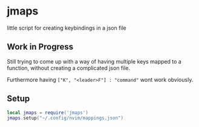 # jmaps
little script for creating keybindings in a json file

## Work in Progress
Still trying to come up with a way of having multiple keys mapped to a function,
without creating a complicated json file.

Furthermore having ```["K", "<leader>F"] : "command"``` wont work obviously.

## Setup
```lua
local jmaps = require('jmaps')
jmaps.setup("~/.config/nvim/mappings.json")
```
